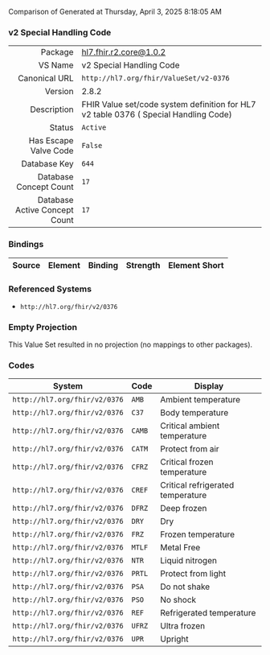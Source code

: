 Comparison of 
Generated at Thursday, April 3, 2025 8:18:05 AM

### v2 Special Handling Code

|      |     |
| ---: | --- |
| Package | hl7.fhir.r2.core@1.0.2 |
| VS Name | v2 Special Handling Code |
| Canonical URL | `http://hl7.org/fhir/ValueSet/v2-0376` |
| Version | 2.8.2 |
| Description | FHIR Value set/code system definition for HL7 v2 table 0376 ( Special Handling Code) |
| Status | `Active` |
| Has Escape Valve Code | `False` |
| Database Key | `644` |
| Database Concept Count | `17` |
| Database Active Concept Count | `17` |
### Bindings

| Source | Element | Binding | Strength | Element Short |
| ------ | ------- | ------- | -------- | ------------- |

### Referenced Systems

* `http://hl7.org/fhir/v2/0376`
### Empty Projection

This Value Set resulted in no projection (no mappings to other packages).

### Codes

| System | Code | Display |
| ------ | ---- | ------- |
| `http://hl7.org/fhir/v2/0376` | `AMB` | Ambient temperature |
| `http://hl7.org/fhir/v2/0376` | `C37` | Body temperature |
| `http://hl7.org/fhir/v2/0376` | `CAMB` | Critical ambient temperature |
| `http://hl7.org/fhir/v2/0376` | `CATM` | Protect from air |
| `http://hl7.org/fhir/v2/0376` | `CFRZ` | Critical frozen temperature |
| `http://hl7.org/fhir/v2/0376` | `CREF` | Critical refrigerated temperature |
| `http://hl7.org/fhir/v2/0376` | `DFRZ` | Deep frozen |
| `http://hl7.org/fhir/v2/0376` | `DRY` | Dry |
| `http://hl7.org/fhir/v2/0376` | `FRZ` | Frozen temperature |
| `http://hl7.org/fhir/v2/0376` | `MTLF` | Metal Free |
| `http://hl7.org/fhir/v2/0376` | `NTR` | Liquid nitrogen |
| `http://hl7.org/fhir/v2/0376` | `PRTL` | Protect from light |
| `http://hl7.org/fhir/v2/0376` | `PSA` | Do not shake |
| `http://hl7.org/fhir/v2/0376` | `PSO` | No shock |
| `http://hl7.org/fhir/v2/0376` | `REF` | Refrigerated temperature |
| `http://hl7.org/fhir/v2/0376` | `UFRZ` | Ultra frozen |
| `http://hl7.org/fhir/v2/0376` | `UPR` | Upright |
